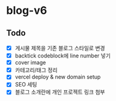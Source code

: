 # blog-v6

## Todo

- [x] 게시물 제목을 기존 블로그 스타일로 변경
- [x] backtick codeblock에 line number 넣기
- [x] cover image
- [x] 카테고리/태그 정리
- [x] vercel deploy & new domain setup
- [x] SEO 세팅
- [x] 블로그 소개란에 개인 프로젝트 링크 첨부

